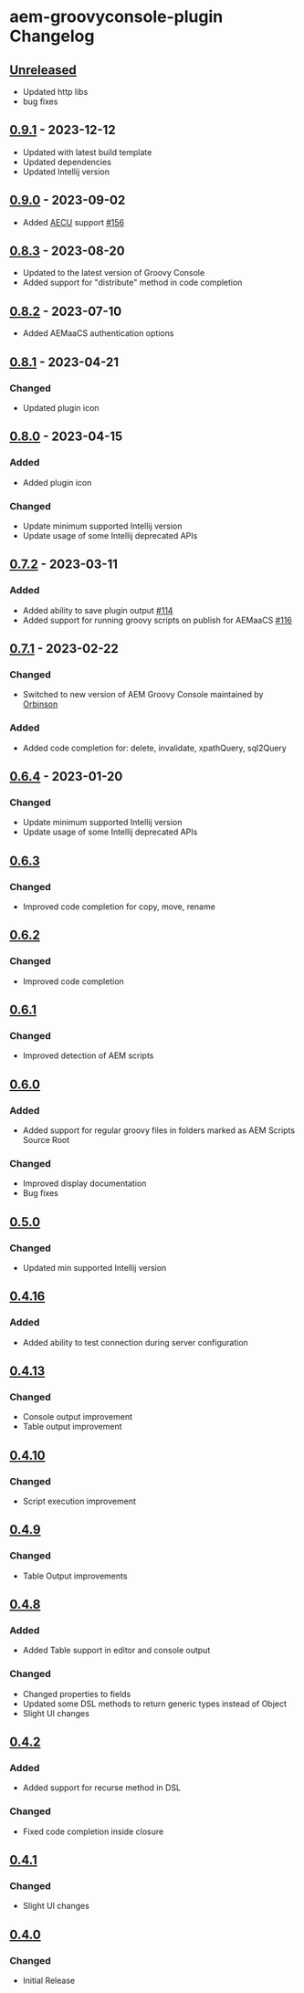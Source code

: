 <!-- Keep a Changelog guide -> https://keepachangelog.com -->

# aem-groovyconsole-plugin Changelog

## [Unreleased]

- Updated http libs
- bug fixes

## [0.9.1] - 2023-12-12

- Updated with latest build template
- Updated dependencies
- Updated Intellij version

## [0.9.0] - 2023-09-02

- Added [AECU](https://github.com/valtech/aem-easy-content-upgrade) support  [#156](https://github.com/bobi/aem-groovyconsole-plugin/issues/156)

## [0.8.3] - 2023-08-20

- Updated to the latest version of Groovy Console
- Added support for "distribute" method in code completion

## [0.8.2] - 2023-07-10

- Added AEMaaCS authentication options

## [0.8.1] - 2023-04-21

### Changed

- Updated plugin icon

## [0.8.0] - 2023-04-15

### Added

- Added plugin icon

### Changed

- Update minimum supported Intellij version
- Update usage of some Intellij deprecated APIs

## [0.7.2] - 2023-03-11

### Added

- Added ability to save plugin output [#114](https://github.com/bobi/aem-groovyconsole-plugin/issues/114)
- Added support for running groovy scripts on publish for AEMaaCS [#116](https://github.com/bobi/aem-groovyconsole-plugin/issues/116)

## [0.7.1] - 2023-02-22

### Changed

- Switched to new version of AEM Groovy Console maintained by [Orbinson](https://github.com/orbinson/aem-groovy-console)

### Added

- Added code completion for: delete, invalidate, xpathQuery, sql2Query

## [0.6.4] - 2023-01-20

### Changed

- Update minimum supported Intellij version
- Update usage of some Intellij deprecated APIs

## [0.6.3]

### Changed

- Improved code completion for copy, move, rename

## [0.6.2]

### Changed

- Improved code completion

## [0.6.1]

### Changed

- Improved detection of AEM scripts

## [0.6.0]

### Added

- Added support for regular groovy files in folders marked as AEM Scripts Source Root

### Changed

- Improved display documentation
- Bug fixes

## [0.5.0]

### Changed

- Updated min supported Intellij version

## [0.4.16]

### Added

- Added ability to test connection during server configuration

## [0.4.13]

### Changed

- Console output improvement
- Table output improvement

## [0.4.10]

### Changed

- Script execution improvement

## [0.4.9]

### Changed

- Table Output improvements

## [0.4.8]

### Added

- Added Table support in editor and console output

### Changed

- Changed properties to fields
- Updated some DSL methods to return generic types instead of Object
- Slight UI changes

## [0.4.2]

### Added

- Added support for recurse method in DSL

### Changed

- Fixed code completion inside closure

## [0.4.1]

### Changed

- Slight UI changes

## [0.4.0]

### Changed

- Initial Release

[Unreleased]: https://github.com/bobi/aem-groovyconsole-plugin/compare/v0.9.1...HEAD
[0.9.1]: https://github.com/bobi/aem-groovyconsole-plugin/compare/v0.9.0...v0.9.1
[0.9.0]: https://github.com/bobi/aem-groovyconsole-plugin/compare/v0.8.3...v0.9.0
[0.8.3]: https://github.com/bobi/aem-groovyconsole-plugin/compare/v0.8.2...v0.8.3
[0.8.2]: https://github.com/bobi/aem-groovyconsole-plugin/compare/v0.8.1...v0.8.2
[0.8.1]: https://github.com/bobi/aem-groovyconsole-plugin/compare/v0.8.0...v0.8.1
[0.8.0]: https://github.com/bobi/aem-groovyconsole-plugin/compare/v0.7.2...v0.8.0
[0.7.2]: https://github.com/bobi/aem-groovyconsole-plugin/compare/v0.7.1...v0.7.2
[0.7.1]: https://github.com/bobi/aem-groovyconsole-plugin/compare/v0.6.4...v0.7.1
[0.7.0]: https://github.com/bobi/aem-groovyconsole-plugin/compare/v0.6.4...v0.7.0
[0.6.4]: https://github.com/bobi/aem-groovyconsole-plugin/compare/v0.6.3...v0.6.4
[0.6.3]: https://github.com/bobi/aem-groovyconsole-plugin/compare/v0.6.2...v0.6.3
[0.6.2]: https://github.com/bobi/aem-groovyconsole-plugin/compare/v0.6.1...v0.6.2
[0.6.1]: https://github.com/bobi/aem-groovyconsole-plugin/compare/v0.6.0...v0.6.1
[0.6.0]: https://github.com/bobi/aem-groovyconsole-plugin/compare/v0.5.0...v0.6.0
[0.5.0]: https://github.com/bobi/aem-groovyconsole-plugin/compare/v0.4.16...v0.5.0
[0.4.16]: https://github.com/bobi/aem-groovyconsole-plugin/compare/v0.4.13...v0.4.16
[0.4.13]: https://github.com/bobi/aem-groovyconsole-plugin/compare/v0.4.10...v0.4.13
[0.4.10]: https://github.com/bobi/aem-groovyconsole-plugin/compare/v0.4.9...v0.4.10
[0.4.9]: https://github.com/bobi/aem-groovyconsole-plugin/compare/v0.4.8...v0.4.9
[0.4.8]: https://github.com/bobi/aem-groovyconsole-plugin/compare/v0.4.2...v0.4.8
[0.4.2]: https://github.com/bobi/aem-groovyconsole-plugin/compare/v0.4.1...v0.4.2
[0.4.1]: https://github.com/bobi/aem-groovyconsole-plugin/compare/v0.4.0...v0.4.1
[0.4.0]: https://github.com/bobi/aem-groovyconsole-plugin/commits/v0.4.0
